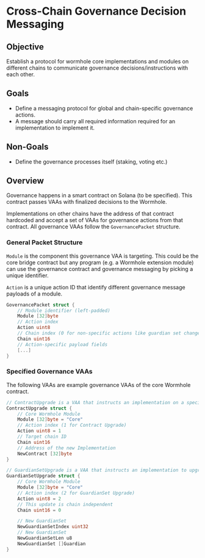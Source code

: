 # Cross-Chain Governance Decision Messaging

## Objective

Establish a protocol for wormhole core implementations and modules on different chains to communicate governance
decisions/instructions with each other.

## Goals

- Define a messaging protocol for global and chain-specific governance actions.
- A message should carry all required information required for an implementation to implement it.

## Non-Goals

- Define the governance processes itself (staking, voting etc.)

## Overview

Governance happens in a smart contract on Solana (to be specified). This contract passes VAAs with finalized decisions to the Wormhole.

Implementations on other chains have the address of that contract hardcoded and accept a set of VAAs for governance actions from that contract.
All governance VAAs follow the `GovernancePacket` structure.

### General Packet Structure

`Module` is the component this governance VAA is targeting. This could be the core bridge contract but any
program (e.g. a Wormhole extension module) can use the governance contract and governance messaging by picking a unique
identifier.

`Action` is a unique action ID that identify different governance message payloads of a module.

```go
GovernancePacket struct {
    // Module identifier (left-padded)
    Module [32]byte
    // Action index
    Action uint8
    // Chain index (0 for non-specific actions like guardian set changes)
    Chain uint16
    // Action-specific payload fields
    [...]
}
```

### Specified Governance VAAs

The following VAAs are example governance VAAs of the core Wormhole contract.

```go
// ContractUpgrade is a VAA that instructs an implementation on a specific chain to upgrade itself
ContractUpgrade struct {
    // Core Wormhole Module
    Module [32]byte = "Core"
    // Action index (1 for Contract Upgrade)
    Action uint8 = 1
    // Target chain ID
    Chain uint16
    // Address of the new Implementation
    NewContract [32]byte
}

// GuardianSetUpgrade is a VAA that instructs an implementation to upgrade the current guardian set
GuardianSetUpgrade struct {
    // Core Wormhole Module
    Module [32]byte = "Core"
    // Action index (2 for GuardianSet Upgrade)
    Action uint8 = 2
    // This update is chain independent
    Chain uint16 = 0

    // New GuardianSet
    NewGuardianSetIndex uint32
    // New GuardianSet
    NewGuardianSetLen u8
    NewGuardianSet []Guardian
}
```
